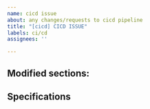 ```yaml
---
name: cicd issue
about: any changes/requests to cicd pipeline
title: "[cicd] CICD ISSUE"
labels: ci/cd
assignees: ''

---
```


Modified sections:
- 
Specifications
-
